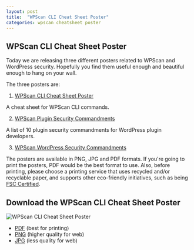 ```yaml
---
layout: post
title:  "WPScan CLI Cheat Sheet Poster"
categories: wpscan cheatsheet poster
---
```


## WPScan CLI Cheat Sheet Poster

Today we are releasing three different posters related to WPScan and WordPress security. Hopefully you find them useful enough and beautiful enough to hang on your wall.

The three posters are:

1. [WPScan CLI Cheat Sheet Poster](https://blog.wpscan.com/wpscan/cheatsheet/poster/2019/11/05/wpscan-cli-cheat-sheet-poster.html)

A cheat sheet for WPScan CLI commands.

2. [WPScan Plugin Security Commandments](https://blog.wpscan.com/wpscan/security/poster/2019/11/05/wpscan-plugin-security-commandments-poster.html)

A list of 10 plugin security commandments for WordPress plugin developers.

3. [WPScan WordPress Security Commandments](https://blog.wpscan.com/wpscan/wordpress/security/poster/2019/11/05/wpscan-wordpress-security-commandments-poster.html)

The posters are available in PNG, JPG and PDF formats. If you're going to print the posters, PDF would be the best format to use. Also, before printing, please choose a printing service that uses recycled and/or recyclable paper, and supports other eco-friendly initiatives, such as being [FSC Certified](https://fsc.org/en/page/become-certified).

## Download the WPScan CLI Cheat Sheet Poster

![WPScan CLI Cheat Sheet Poster](/assets/posts/wpscan-posters/WPScan_CLI_Cheat_Sheet.jpg)

- [PDF](/assets/posts/wpscan-posters/WPScan_CLI_Cheat_Sheet.pdf) (best for printing)
- [PNG](/assets/posts/wpscan-posters/WPScan_CLI_Cheat_Sheet.png) (higher quality for web)
- [JPG](/assets/posts/wpscan-posters/WPScan_CLI_Cheat_Sheet.jpg) (less quality for web)

